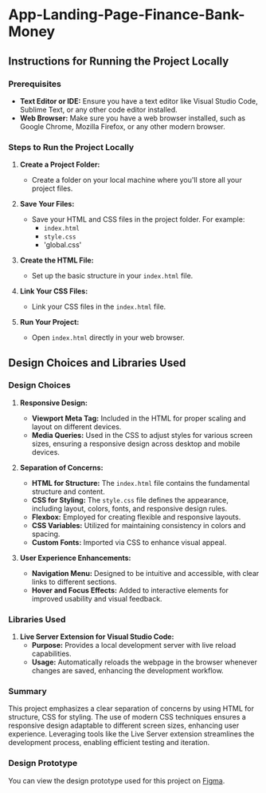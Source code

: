 # App-Landing-Page-Finance-Bank-Money
## Instructions for Running the Project Locally

### Prerequisites

- **Text Editor or IDE:** Ensure you have a text editor like Visual Studio Code, Sublime Text, or any other code editor installed.
- **Web Browser:** Make sure you have a web browser installed, such as Google Chrome, Mozilla Firefox, or any other modern browser.

### Steps to Run the Project Locally

1. **Create a Project Folder:**
   - Create a folder on your local machine where you'll store all your project files.

2. **Save Your Files:**
   - Save your HTML and CSS files in the project folder. For example:
     - `index.html`
     - `style.css`
     - 'global.css'
3. **Create the HTML File:**
   - Set up the basic structure in your `index.html` file.

4. **Link Your CSS Files:**
   - Link your CSS files in the `index.html` file.

5. **Run Your Project:**
   - Open `index.html` directly in your web browser.

## Design Choices and Libraries Used

### Design Choices

1. **Responsive Design:**
   - **Viewport Meta Tag:** Included in the HTML for proper scaling and layout on different devices.
   - **Media Queries:** Used in the CSS to adjust styles for various screen sizes, ensuring a responsive design across desktop and mobile devices.

2. **Separation of Concerns:**
   - **HTML for Structure:** The `index.html` file contains the fundamental structure and content.
   - **CSS for Styling:** The `style.css` file defines the appearance, including layout, colors, fonts, and responsive design rules.
   - **Flexbox:** Employed for creating flexible and responsive layouts.
   - **CSS Variables:** Utilized for maintaining consistency in colors and spacing.
   - **Custom Fonts:** Imported via CSS to enhance visual appeal.

3. **User Experience Enhancements:**
   - **Navigation Menu:** Designed to be intuitive and accessible, with clear links to different sections.
   - **Hover and Focus Effects:** Added to interactive elements for improved usability and visual feedback.

### Libraries Used

1. **Live Server Extension for Visual Studio Code:**
   - **Purpose:** Provides a local development server with live reload capabilities.
   - **Usage:** Automatically reloads the webpage in the browser whenever changes are saved, enhancing the development workflow.

### Summary

This project emphasizes a clear separation of concerns by using HTML for structure, CSS for styling. The use of modern CSS techniques ensures a responsive design adaptable to different screen sizes, enhancing user experience. Leveraging tools like the Live Server extension streamlines the development process, enabling efficient testing and iteration.

### Design Prototype

You can view the design prototype used for this project on [Figma](https://www.figma.com/design/dvc71PcUEYRKrtnZOapRtI/App-Landing-Page-Finance-Bank-Money-(Community)?node-id=0-1&t=Lsd9jB0PKG78Xcv0-0).

